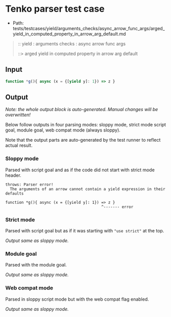 # Tenko parser test case

- Path: tests/testcases/yield/arguments_checks/async_arrow_func_args/arged_yield_in_computed_property_in_arrow_arg_default.md

> :: yield : arguments checks : async arrow func args
>
> ::> arged yield in computed property in arrow arg default

## Input


`````js
function *g(){ async (x = {[yield y]: 1}) => z }
`````

## Output

_Note: the whole output block is auto-generated. Manual changes will be overwritten!_

Below follow outputs in four parsing modes: sloppy mode, strict mode script goal, module goal, web compat mode (always sloppy).

Note that the output parts are auto-generated by the test runner to reflect actual result.

### Sloppy mode

Parsed with script goal and as if the code did not start with strict mode header.

`````
throws: Parser error!
  The arguments of an arrow cannot contain a yield expression in their defaults

function *g(){ async (x = {[yield y]: 1}) => z }
                                          ^------- error
`````

### Strict mode

Parsed with script goal but as if it was starting with `"use strict"` at the top.

_Output same as sloppy mode._

### Module goal

Parsed with the module goal.

_Output same as sloppy mode._

### Web compat mode

Parsed in sloppy script mode but with the web compat flag enabled.

_Output same as sloppy mode._
